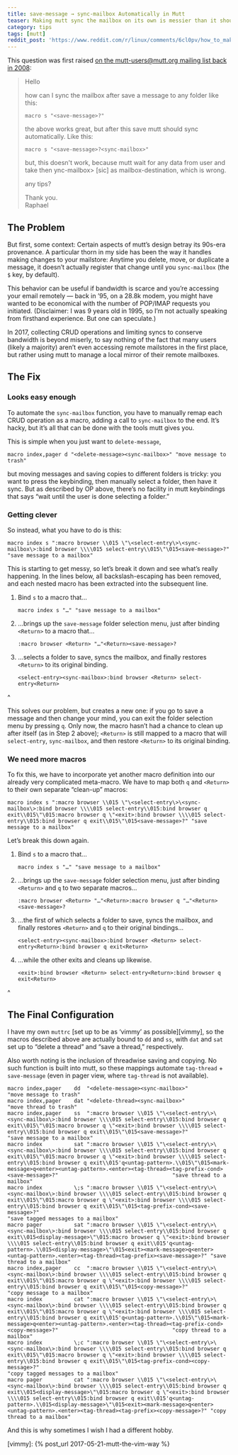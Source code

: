 ```yaml
---
title: save-message → sync-mailbox Automatically in Mutt
teaser: Making mutt sync the mailbox on its own is messier than it should have to be — but it can be done.
category: tips
tags: [mutt]
reddit_post: 'https://www.reddit.com/r/linux/comments/6cl0pv/how_to_make_mutt_syncmailbox_automatically_after/'
---
```


This question was first raised [on the mutt-users@mutt.org mailing list back in 2008][op]:

> Hello
> 
> how can I sync the mailbox after save a message to any folder like this:
> 
> `macro s "<save-message>?"`
> 
> the above works great, but after this save mutt should sync
> automatically. Like this:
> 
> `macro s "<save-message>?<sync-mailbox>"`
> 
> but, this doesn't work, because mutt wait for any data from user and
> take then ync-mailbox> [sic] as mailbox-destination, which is wrong.
> 
> any tips?
> 
> Thank you.  
> Raphael

The Problem
-----------

But first, some context: Certain aspects of mutt’s design betray its 90s-era provenance. A particular thorn in my side has been the way it handles making changes to your mailstore: Anytime you delete, move, or duplicate a message, it doesn’t actually register that change until you `sync-mailbox` (the `$` key, by default).

This behavior can be useful if bandwidth is scarce and you’re accessing your email remotely — back in ’95, on a 28.8k modem, you might have wanted to be economical with the number of POP/IMAP requests you initiated. (Disclaimer: I was 9 years old in 1995, so I’m not actually speaking from firsthand experience. But one can speculate.)

In 2017, collecting CRUD operations and limiting syncs to conserve bandwidth is beyond miserly, to say nothing of the fact that many users (likely a majority) aren’t even accessing remote mailstores in the first place, but rather using mutt to manage a local mirror of their remote mailboxes.

The Fix
-------

### Looks easy enough

To automate the `sync-mailbox` function, you have to manually remap each CRUD operation as a macro, adding a call to `sync-mailbox` to the end. It’s hacky, but it’s all that can be done with the tools mutt gives you.

This is simple when you just want to `delete-message`,

```
macro index,pager d "<delete-message><sync-mailbox>" "move message to trash"
```

but moving messages and saving copies to different folders is tricky: you want to press the keybinding, then manually select a folder, then have it sync. But as described by OP above, there’s no facility in mutt keybindings that says “wait until the user is done selecting a folder.”

### Getting clever

So instead, what you have to do is this:

```
macro index s ":macro browser \\015 \"\<select-entry\>\<sync-mailbox\>:bind browser \\\\015 select-entry\\015\"\015<save-message>?" "save message to a mailbox"
```

This is starting to get messy, so let’s break it down and see what’s really happening. In the lines below, all backslash-escaping has been removed, and each nested macro has been extracted into the subsequent line.

1. Bind `s` to a macro that…

       macro index s "…" "save message to a mailbox"

2. …brings up the `save-message` folder selection menu, just after binding `<Return>` to a macro that…

       :macro browser <Return> "…"<Return><save-message>?

3. …selects a folder to save, syncs the mailbox, and finally restores `<Return>` to its original binding.

       <select-entry><sync-mailbox>:bind browser <Return> select-entry<Return>

^

This solves our problem, but creates a new one: if you go to save a message and then change your mind, you can exit the folder selection menu by pressing `q`. Only now, the macro hasn’t had a chance to clean up after itself (as in Step 2 above); `<Return>` is still mapped to a macro that will `select-entry`, `sync-mailbox`, and then restore `<Return>` to its original binding.

### We need more macros

To fix this, we have to incorporate yet another macro definition into our already very complicated meta-macro. We have to map both `q` and `<Return>` to their own separate “clean-up” macros:

```
macro index s ":macro browser \\015 \"\<select-entry\>\<sync-mailbox\>:bind browser \\\\015 select-entry\\015:bind browser q exit\\015\"\015:macro browser q \"<exit>:bind browser \\\\015 select-entry\\015:bind browser q exit\\015\"\015<save-message>?" "save message to a mailbox"
```

Let’s break this down again.

1. Bind `s` to a macro that…

       macro index s "…" "save message to a mailbox"

2. …brings up the `save-message` folder selection menu, just after binding `<Return>` and `q` to two separate macros…

       :macro browser <Return> "…"<Return>:macro browser q "…"<Return><save-message>?

3. …the first of which selects a folder to save, syncs the mailbox, and finally restores `<Return>` and `q` to their original bindings…

       <select-entry><sync-mailbox>:bind browser <Return> select-entry<Return>:bind browser q exit<Return>

4. …while the other exits and cleans up likewise.

       <exit>:bind browser <Return> select-entry<Return>:bind browser q exit<Return>

^

The Final Configuration
-----------------------

I have my own `muttrc` [set up to be as ‘vimmy’ as possible][vimmy], so the macros described above are actually bound to `dd` and `ss`, with `dat` and `sat` set up to “delete a thread” and “save a thread,” respectively.

Also worth noting is the inclusion of threadwise saving and copying. No such function is built into mutt, so these mappings automate `tag-thread` + `save-message` (even in pager view, where `tag-thread` is not available).

```
macro index,pager    dd  "<delete-message><sync-mailbox>"                                 "move message to trash"
macro index,pager    dat "<delete-thread><sync-mailbox>"                                  "move thread to trash"
macro index,pager    ss  ":macro browser \\015 \"\<select-entry\>\<sync-mailbox\>:bind browser \\\\015 select-entry\\015:bind browser q exit\\015\"\015:macro browser q \"<exit>:bind browser \\\\015 select-entry\\015:bind browser q exit\\015\"\015<save-message>?"                                                                                                                                     "save message to a mailbox"
macro index          sat ":macro browser \\015 \"\<select-entry\>\<sync-mailbox\>:bind browser \\\\015 select-entry\\015:bind browser q exit\\015\"\015:macro browser q \"<exit>:bind browser \\\\015 select-entry\\015:bind browser q exit\\015'q<untag-pattern>.\\015\"\015<mark-message>q<enter><untag-pattern>.<enter><tag-thread><tag-prefix-cond><save-message>?"                                    "save thread to a mailbox"
macro index          \;s ":macro browser \\015 \"\<select-entry\>\<sync-mailbox\>:bind browser \\\\015 select-entry\\015:bind browser q exit\\015\"\015:macro browser q \"<exit>:bind browser \\\\015 select-entry\\015:bind browser q exit\\015\"\015<tag-prefix-cond><save-message>?"                                                                                                                    "save tagged messages to a mailbox"
macro pager          sat ":macro browser \\015 \"\<select-entry\>\<sync-mailbox\>:bind browser \\\\015 select-entry\\015:bind browser q exit\\015<display-message>\"\015:macro browser q \"<exit>:bind browser \\\\015 select-entry\\015:bind browser q exit\\015'q<untag-pattern>.\\015<display-message>\"\015<exit><mark-message>q<enter><untag-pattern>.<enter><tag-thread><tag-prefix><save-message>?" "save thread to a mailbox"
macro index,pager    cc  ":macro browser \\015 \"\<select-entry\>\<sync-mailbox\>:bind browser \\\\015 select-entry\\015:bind browser q exit\\015\"\015:macro browser q \"<exit>:bind browser \\\\015 select-entry\\015:bind browser q exit\\015\"\015<copy-message>?"                                                                                                                                     "copy message to a mailbox"
macro index          cat ":macro browser \\015 \"\<select-entry\>\<sync-mailbox\>:bind browser \\\\015 select-entry\\015:bind browser q exit\\015\"\015:macro browser q \"<exit>:bind browser \\\\015 select-entry\\015:bind browser q exit\\015'q<untag-pattern>.\\015\"\015<mark-message>q<enter><untag-pattern>.<enter><tag-thread><tag-prefix-cond><copy-message>?"                                    "copy thread to a mailbox"
macro index          \;c ":macro browser \\015 \"\<select-entry\>\<sync-mailbox\>:bind browser \\\\015 select-entry\\015:bind browser q exit\\015\"\015:macro browser q \"<exit>:bind browser \\\\015 select-entry\\015:bind browser q exit\\015\"\015<tag-prefix-cond><copy-message>?"                                                                                                                    "copy tagged messages to a mailbox"
macro pager          cat ":macro browser \\015 \"\<select-entry\>\<sync-mailbox\>:bind browser \\\\015 select-entry\\015:bind browser q exit\\015<display-message>\"\015:macro browser q \"<exit>:bind browser \\\\015 select-entry\\015:bind browser q exit\\015'q<untag-pattern>.\\015<display-message>\"\015<exit><mark-message>q<enter><untag-pattern>.<enter><tag-thread><tag-prefix><copy-message>?" "copy thread to a mailbox"
```

And this is why sometimes I wish I had a different hobby.

[op]: http://mutt-users.mutt.narkive.com/IQMJfPuh/save-message-to-and-then-sync-the-folder
[vimmy]: {% post_url 2017-05-21-mutt-the-vim-way %}
